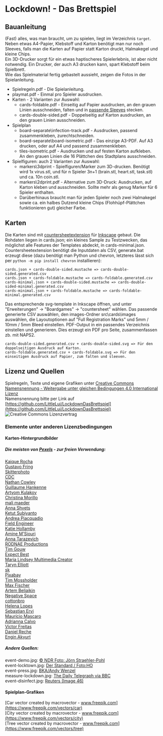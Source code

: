 # Lockdown! - Das Brettspiel

## Bauanleitung

(Fast) alles, was man braucht, um zu spielen, liegt im Verzeichnis `target`.  
Neben etwas A4-Papier, Klebstoff und Karton benötigt man nur noch Sleeves, falls man die Karten auf Papier statt Karton druckt, Halmakegel und kleine Chips.  
Ein 3D-Drucker sorgt für ein etwas haptischeres Spielerlebnis, ist aber nicht notwendig. Ein Drucker, der auch A3 drucken kann, spart Klebstoff beim Spielbrett.  
Wie das Spielmaterial fertig gebastelt aussieht, zeigen die Fotos in der Spielanleitung.  

 * Spielregeln.pdf - Die Spielanleitung.
 * playmat.pdf - Einmal pro Spieler ausdrucken.
 * Karten - 2 Varianten zur Auswahl:
   * cards-foldable.pdf - Einseitig auf Papier ausdrucken, an den grauen Linien ausschneiden, falten und in [passende Sleeves](https://www.amazon.de/gp/product/B017BRXU1A/ref=ppx_yo_dt_b_asin_title_o04_s00?ie=UTF8&psc=1) stecken.
   * cards-double-sided.pdf - Doppelseitig auf Karton ausdrucken, an den grauen Linien ausschneiden.
 * Spielplan
   * board-separate\infection-track.pdf - Ausdrucken, passend zusammenkleben, zurechtschneiden.
   * board-separate\board-isometric.pdf - Das einzige A3-PDF. Auf A3 drucken, oder auf A4 und passend zusammenkleben.
   * tiles-isometric.pdf - Ausdrucken und auf festen Karton aufkleben. An den grauen Linien die 16 Plättchen des Stadtplans ausschneiden.
 * Spielfiguren: auch 2 Varianten zur Auswahl:
   * markers\3dprint - Spielfiguren/Marker zum 3D-drucken. Benötigt wird 1x virus.stl, und für n Spieler 3n+1 (brain.stl, heart.stl, task.stl) und ca. 10n coin.stl.
   * markers\2dprint.pdf - Alternative zum 3D-Druck: Ausdrucken, auf Karton kleben und ausschneiden. Sollte mehr als genug Marker für 6 Spieler enthalten.
   * Darüberhinaus braucht man für jeden Spieler noch zwei Halmakegel sowie ca. ein halbes Dutzend kleine Chips (Flohhüpf-Plättchen funktionieren gut) gleicher Farbe.

## Karten

Die Karten sind mit [countersheetextension](https://github.com/lifelike/countersheetsextension) für [Inkscape](https://inkscape.org/de/) gebaut. 
Die Rohdaten liegen in cards.json; ein kleines Sample zu Testzwecken, das möglichst alle Features der Templates abdeckt, in cards-minimal.json.
Countersheetextension benötigt die Inputdaten als CSV, generate.bat erzeugt diese (dazu benötigt man Python und chevron, letzteres lässt sich per `python -m pip install chevron` installieren):

	cards.json + cards-double-sided.mustache => cards-double-sided.generated.csv
	cards.json + cards-foldable.mustache => cards-foldable.generated.csv
	cards-minimal.json + cards-double-sided.mustache => cards-double-sided-minimal.generated.csv
	cards-minimal.json + cards-foldable.mustache => cards-foldable-minimal.generated.csv

Das entsprechende svg-template in Inkscape öffnen, und unter "Erweiterungen" -> "Boardgames" -> "countersheet" wählen.
Das passende generierte CSV auswählen, den images-Ordner src\cards\images auswählen, die Layoutoptionen auf "Full Registration Marks" und 5mm / 10mm / 5mm Bleed einstellen.
PDF-Output in ein passendes Verzeichnis einstellen und generieren. Dies erzeugt ein PDF pro Seite, zusammenfassen zb. mit NAPS2.

	cards-double-sided.generated.csv + cards-double-sided.svg => Für den doppelseitigen Ausdruck auf Karton.
	cards-foldable.generated.csv + cards-foldable.svg => Für den einseitigen Ausdruck auf Papier, zum falten und sleeven.

## Lizenz und Quellen

Spielregeln, Texte und eigene Grafiken unter [Creative Commons Namensnennung - Weitergabe unter gleichen Bedingungen 4.0 International Lizenz](https://creativecommons.org/licenses/by-sa/4.0/)  
Namensnennung bitte per Link auf [https://github.com/LittleLui/LockdownDasBrettspiel](https://github.com/LittleLui/LockdownDasBrettspiel)  
![Creative Commons Lizenzvertrag](https://i.creativecommons.org/l/by-sa/4.0/88x31.png)  

### Elemente unter anderen Lizenzbedingungen

#### Karten-Hintergrundbilder
##### Die meisten von [Pexels](https://www.pexels.com/de-de/lizenz/) - zur freien Verwendung:
[Kaique Rocha](https://www.pexels.com/de-de/@kaiquestr)  
[Gustavo Fring](https://www.pexels.com/de-de/@gustavo-fring)  
[Skitterphoto](https://www.pexels.com/de-de/@skitterphoto)  
[CDC](https://www.pexels.com/de-de/@cdc-library)  
[Nathan Cowley](https://www.pexels.com/de-de/@mastercowley)  
[Guillaume Hankenne](https://www.pexels.com/de-de/@guihankenne)  
[Artyom Kulakov](https://www.pexels.com/de-de/@artyom-kulakov-1190754)  
[Christina Morillo](https://www.pexels.com/de-de/@divinetechygirl)  
[mali maeder](https://www.pexels.com/de-de/@mali)  
[Anna Shvets](https://www.pexels.com/de-de/@shvetsa)  
[Ketut Subiyanto](https://www.pexels.com/de-de/@ketut-subiyanto)  
[Andrea Piacquadio](https://www.pexels.com/de-de/@olly)  
[Field Engineer](https://www.pexels.com/de-de/@field-engineer-147254)  
[Katie Hollamby](https://www.pexels.com/de-de/@qwertypr)  
[Amine M'Siouri](https://www.pexels.com/de-de/@amine-m-siouri-1025778)  
[Anna Tarazevich](https://www.pexels.com/de-de/@anntarazevich)  
[RODNAE Productions](https://www.pexels.com/de-de/@rodnae-prod)  
[Tim Gouw](https://www.pexels.com/de-de/@punttim)  
[Expect Best](https://www.pexels.com/de-de/@expect-best-79873)  
[Maria Lindsey Multimedia Creator](https://www.pexels.com/de-de/@margemedia)  
[Taryn Elliott](https://www.pexels.com/de-de/@taryn-elliott)  
[sk](https://www.pexels.com/de-de/@rgsk97)  
[Pixabay](https://www.pexels.com/de-de/@pixabay)  
[Tim Mossholder](https://www.pexels.com/de-de/@timmossholder)  
[Max Fischer](https://www.pexels.com/de-de/@max-fischer)  
[Artem Beliaikin](https://www.pexels.com/@belart84)  
[Negative Space](https://www.pexels.com/@negativespace)  
[cottonbro](https://www.pexels.com/@cottonbro)  
[Helena Lopes](https://www.pexels.com/@wildlittlethingsphoto)  
[Sebastian Ervi](https://www.pexels.com/@sebastian-ervi-866902)  
[Maurício Mascaro](https://www.pexels.com/@maumascaro)  
[Adrianna Calvo](https://www.pexels.com/@adriannaca)  
[Victor Freitas](https://www.pexels.com/@victorfreitas)  
[Daniel Reche](https://www.pexels.com/@daniel-reche-718241)  
[Engin Akyurt](https://www.pexels.com/@enginakyurt)  

##### Andere Quellen:
event-demo.jpg: [© NDR Foto: Jörn Straehler-Pohl](https://www.ndr.de/nachrichten/hamburg/coronavirus/Protestierende-wollen-Corona-Massnahmen-aufheben,demo3124.html)  
event-locktown.jpg: [Der Standard / Foto:HO](https://www.derstandard.at/story/2000122124887/rohrkrepierer-viel-spott-fuer-neue-plattform-kaufhaus-oesterreich)  
event-press.jpg: [BKA/Andy Wenzel](https://www.cash.at/handel/news/coronavirus-massnahmenupdate-der-regierung-22251)  
measure-lockdown.jpg: [The Daily Telegraph via BBC](https://www.bbc.com/news/uk-scotland-51923262)  
event-disinfect.jpg: [Reuters (Image 46)](https://www.reuters.com/news/picture/inside-wuhan-epicenter-of-chinas-coronav-idUSRTS2ZL3I)  

#### Spielplan-Grafiken
[Car vector created by macrovector - www.freepik.com](https://www.freepik.com/vectors/car)  
[City vector created by macrovector - www.freepik.com](https://www.freepik.com/vectors/city)    
[Tree vector created by macrovector - www.freepik.com](https://www.freepik.com/vectors/tree)  
